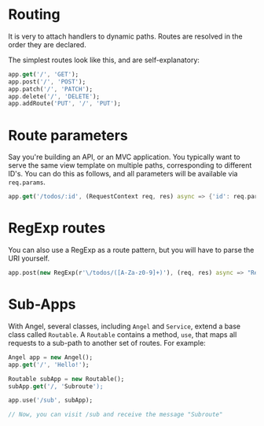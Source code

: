 # Routing
It is very to attach handlers to dynamic paths. Routes are resolved in the order they are declared.

The simplest routes look like this, and are self-explanatory:
```dart
app.get('/', 'GET');
app.post('/', 'POST');
app.patch('/', 'PATCH');
app.delete('/', 'DELETE');
app.addRoute('PUT', '/', 'PUT');
```

# Route parameters
Say you're building an API, or an MVC application. You typically want to serve the same view template on multiple paths, corresponding to different ID's. You can do this as follows, and all parameters will be available via `req.params`.

```dart
app.get('/todos/:id', (RequestContext req, res) async => {'id': req.params['id']});
```

# RegExp routes
You can also use a RegExp as a route pattern, but you will have to parse the URI yourself.

```dart
app.post(new RegExp(r'\/todos/([A-Za-z0-9]+)'), (req, res) async => "RegExp");
```

# Sub-Apps
With Angel, several classes, including `Angel` and `Service`, extend a base class called `Routable`. A `Routable` contains a method, `use`, that maps all requests to a sub-path to another set of routes. For example:

```dart
Angel app = new Angel();
app.get('/', 'Hello!');

Routable subApp = new Routable();
subApp.get('/, 'Subroute');

app.use('/sub', subApp);

// Now, you can visit /sub and receive the message "Subroute"
```